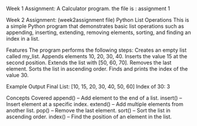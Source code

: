 Week 1 Assignment: 
A Calculator program.
the file is : assignment 1


Week 2 Assignment: (week2assignment file)
Python List Operations
This is a simple Python program that demonstrates basic list operations such as appending, inserting, extending, removing elements, sorting, and finding an index in a list.

Features
The program performs the following steps:
Creates an empty list called my_list.
Appends elements 10, 20, 30, 40.
Inserts the value 15 at the second position.
Extends the list with [50, 60, 70].
Removes the last element.
Sorts the list in ascending order.
Finds and prints the index of the value 30.

Example Output
Final List: [10, 15, 20, 30, 40, 50, 60]
Index of 30: 3

Concepts Covered
append() – Add element to the end of a list.
insert() – Insert element at a specific index.
extend() – Add multiple elements from another list.
pop() – Remove the last element.
sort() – Sort the list in ascending order.
index() – Find the position of an element in the list.
